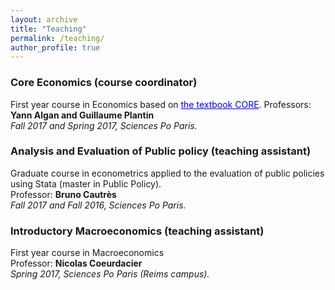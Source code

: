 ```yaml
---
layout: archive
title: "Teaching"
permalink: /teaching/
author_profile: true
---
```


### Core Economics (course coordinator) ###
First year course in Economics based on <a href='http://www.core-econ.org/' style="color:blue">the textbook CORE</a>.
Professors: <b> Yann Algan and Guillaume Plantin </b>  
<i> Fall 2017 and Spring 2017, Sciences Po Paris. </i>

### Analysis and Evaluation of Public policy (teaching assistant)
Graduate course in econometrics applied to the evaluation of public policies using Stata (master in Public Policy).         
Professor: <b> Bruno Cautrès  </b>  
<i> Fall 2017 and Fall 2016, Sciences Po Paris. </i>

### Introductory Macroeconomics (teaching assistant)
First year course in Macroeconomics   
Professor: <b>  Nicolas Coeurdacier </b>   
<i> Spring 2017, Sciences Po Paris (Reims campus). </i>

